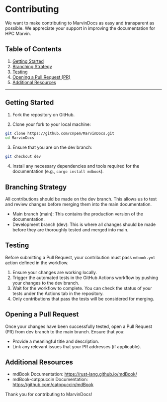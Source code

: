 # Contributing

We want to make contributing to MarvinDocs as easy and transparent as possible. We appreciate your support in improving the documentation for HPC Marvin.

## Table of Contents

1. [Getting Started](#getting-started)
2. [Branching Strategy](#branching-strategy)
3. [Testing](#testing)
4. [Opening a Pull Request (PR)](#opening-a-pull-request)
5. [Additional Resources](#additional-resources)

---

## Getting Started

1. Fork the repository on GitHub.

2. Clone your fork to your local machine:

```bash
git clone https://github.com/cnpem/MarvinDocs.git
cd MarvinDocs
```

3. Ensure that you are on the dev branch:

```bash
git checkout dev
```

4. Install any necessary dependencies and tools required for the documentation (e.g., `cargo install mdbook`).

## Branching Strategy

All contributions should be made on the dev branch. This allows us to test and review changes before merging them into the main documentation.

* Main branch (main): This contains the production version of the documentation.
* Development branch (dev): This is where all changes should be made before they are thoroughly tested and merged into main.

## Testing

Before submitting a Pull Request, your contribution must pass `mdbook.yml` action defined in the workflow.

1. Ensure your changes are working locally.
2. Trigger the automated tests in the GitHub Actions workflow by pushing your changes to the dev branch.
3. Wait for the workflow to complete. You can check the status of your tests under the Actions tab in the repository.
4. Only contributions that pass the tests will be considered for merging.

## Opening a Pull Request

Once your changes have been successfully tested, open a Pull Request (PR) from dev branch to the main branch. Ensure that you:
* Provide a meaningful title and description.
* Link any relevant issues that your PR addresses (if applicable).

## Additional Resources

* mdBook Documentation: https://rust-lang.github.io/mdBook/
* mdBook-catppuccin Documentation: https://github.com/catppuccin/mdBook

Thank you for contributing to MarvinDocs!
